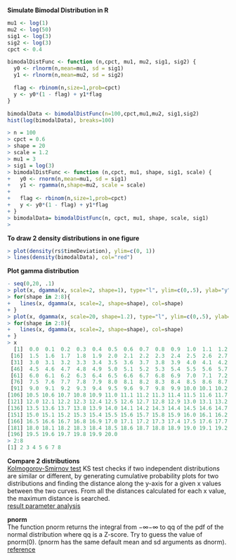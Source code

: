 **Simulate Bimodal Distribution in R**  
```r
mu1 <- log(1)   
mu2 <- log(50)
sig1 <- log(3)
sig2 <- log(3)
cpct <- 0.4   

bimodalDistFunc <- function (n,cpct, mu1, mu2, sig1, sig2) {
  y0 <- rlnorm(n,mean=mu1, sd = sig1)
  y1 <- rlnorm(n,mean=mu2, sd = sig2)

  flag <- rbinom(n,size=1,prob=cpct)
  y <- y0*(1 - flag) + y1*flag 
}

bimodalData <- bimodalDistFunc(n=100,cpct,mu1,mu2, sig1,sig2)
hist(log(bimodalData), breaks=100)
```

```r
> n = 100
> cpct = 0.6
> shape = 20
> scale = 1.2
> mu1 = 3
> sig1 = log(3)
> bimodalDistFunc <- function (n,cpct, mu1, shape, sig1, scale) {
+   y0 <- rnorm(n,mean=mu1, sd = sig1)
+   y1 <- rgamma(n,shape=mu2, scale = scale)
+ 
+   flag <- rbinom(n,size=1,prob=cpct)
+   y <- y0*(1 - flag) + y1*flag 
+ }
> bimodalData= bimodalDistFunc(n, cpct, mu1, shape, scale, sig1)
>

```

**To draw 2 density distributions in one figure**  
```r
> plot(density(rs$timeDeviation), ylim=c(0, 1))
> lines(density(bimodalData), col="red")
```

**Plot gamma distribution**  
```r
- seq(0,20, .1)
> plot(x, dgamma(x, scale=2, shape=1), type="l", ylim=c(0,.5), ylab="y")
> for(shape in 2:8){
+   lines(x, dgamma(x, scale=2, shape=shape), col=shape)
+ }
> plot(x, dgamma(x, scale=20, shape=1.2), type="l", ylim=c(0,.5), ylab="y")
> for(shape in 2:8){
+   lines(x, dgamma(x, scale=2, shape=shape), col=shape)
+ }
> x
  [1]  0.0  0.1  0.2  0.3  0.4  0.5  0.6  0.7  0.8  0.9  1.0  1.1  1.2  1.3  1.4
 [16]  1.5  1.6  1.7  1.8  1.9  2.0  2.1  2.2  2.3  2.4  2.5  2.6  2.7  2.8  2.9
 [31]  3.0  3.1  3.2  3.3  3.4  3.5  3.6  3.7  3.8  3.9  4.0  4.1  4.2  4.3  4.4
 [46]  4.5  4.6  4.7  4.8  4.9  5.0  5.1  5.2  5.3  5.4  5.5  5.6  5.7  5.8  5.9
 [61]  6.0  6.1  6.2  6.3  6.4  6.5  6.6  6.7  6.8  6.9  7.0  7.1  7.2  7.3  7.4
 [76]  7.5  7.6  7.7  7.8  7.9  8.0  8.1  8.2  8.3  8.4  8.5  8.6  8.7  8.8  8.9
 [91]  9.0  9.1  9.2  9.3  9.4  9.5  9.6  9.7  9.8  9.9 10.0 10.1 10.2 10.3 10.4
[106] 10.5 10.6 10.7 10.8 10.9 11.0 11.1 11.2 11.3 11.4 11.5 11.6 11.7 11.8 11.9
[121] 12.0 12.1 12.2 12.3 12.4 12.5 12.6 12.7 12.8 12.9 13.0 13.1 13.2 13.3 13.4
[136] 13.5 13.6 13.7 13.8 13.9 14.0 14.1 14.2 14.3 14.4 14.5 14.6 14.7 14.8 14.9
[151] 15.0 15.1 15.2 15.3 15.4 15.5 15.6 15.7 15.8 15.9 16.0 16.1 16.2 16.3 16.4
[166] 16.5 16.6 16.7 16.8 16.9 17.0 17.1 17.2 17.3 17.4 17.5 17.6 17.7 17.8 17.9
[181] 18.0 18.1 18.2 18.3 18.4 18.5 18.6 18.7 18.8 18.9 19.0 19.1 19.2 19.3 19.4
[196] 19.5 19.6 19.7 19.8 19.9 20.0
> 2:8
[1] 2 3 4 5 6 7 8   
```

**Compare 2 distributions**  
[Kolmogorov-Smirnov test](http://bbs.bioguider.com/home-space-uid-2-do-blog-id-1079.html) 
KS test checks if two independent distributions are similar or different, by generating cumulative probability plots for two distributions and finding the distance along the y-axis for a given x values between the two curves. From all the distances calculated for each x value, the maximum distance is searched.  
[result parameter analysis](http://blog.sina.com.cn/s/blog_403aa80a01019ly5.html)

**pnorm**  
The function pnorm returns the integral from −∞−∞ to qq of the pdf of the normal distribution where qq is a Z-score. Try to guess the value of  pnorm(0). (pnorm has the same default mean and sd arguments as dnorm).  
[reference](http://seankross.com/notes/dpqr/)
